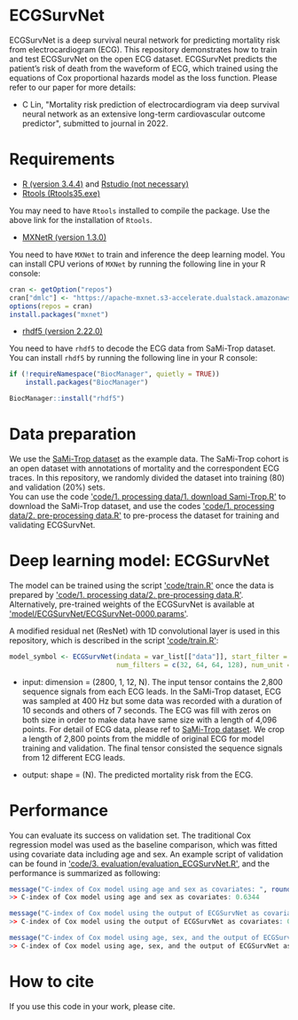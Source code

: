 # ECGSurvNet

ECGSurvNet is a deep survival neural network for predicting mortality risk from electrocardiogram (ECG). This repository demonstrates how to train and test ECGSurvNet on the open ECG dataset. ECGSurvNet predicts the patient’s risk of death from the waveform of ECG, which trained using the equations of Cox proportional hazards model as the loss function. Please refer to our paper for more details:<br>
  * C Lin, "Mortality risk prediction of electrocardiogram via deep survival neural network as an extensive long-term cardiovascular outcome predictor", submitted to journal in 2022.
  
  
# Requirements

  * [R (version 3.4.4)](https://www.r-project.org/) and [Rstudio (not necessary)](https://www.rstudio.com/)
  * [Rtools (Rtools35.exe)](https://cran.r-project.org/bin/windows/Rtools/history.html)
  
  You may need to have `Rtools` installed to compile the package. Use the above link for the installation of `Rtools`.

  * [MXNetR (version 1.3.0)](https://mxnet.apache.org/versions/1.3.1/install/index.html?platform=Windows&language=R&processor=CPU)
  
  You need to have `MXNet` to train and inference the deep learning model. You can install CPU verions of `MXNet` by running the following line in your R console:
  
  ```R
  cran <- getOption("repos")
  cran["dmlc"] <- "https://apache-mxnet.s3-accelerate.dualstack.amazonaws.com/R/CRAN/"
  options(repos = cran)
  install.packages("mxnet")
  ```

  * [rhdf5 (version 2.22.0)](https://bioconductor.org/packages/release/bioc/html/rhdf5.html)
  
  You need to have `rhdf5` to decode the ECG data from SaMi-Trop dataset. You can install `rhdf5` by running the following line in your R console:
  
  ```R
  if (!requireNamespace("BiocManager", quietly = TRUE))
      install.packages("BiocManager")
  
  BiocManager::install("rhdf5")  
  ```
  
  
# Data preparation
  
We use the [SaMi-Trop dataset](https://zenodo.org/record/4905618#.YdzpJ8lBxPY) as the example data. The SaMi-Trop cohort is an open dataset with annotations of mortality and the correspondent ECG traces. In this repository, we randomly divided the dataset into training (80) and validation (20%) sets.  
You can use the code ['code/1. processing data/1. download Sami-Trop.R'](https://github.com/Imshepherd/ECGSurvNet/blob/main/code/1.%20processing%20data/1.%20download%20Sami-Trop.R) to download the SaMi-Trop dataset, and use the codes ['code/1. processing data/2. pre-processing data.R'](https://github.com/Imshepherd/ECGSurvNet/blob/main/code/1.%20processing%20data/2.%20pre-processing%20data.R) to pre-process the dataset for training and validating ECGSurvNet.

  
# Deep learning model: ECGSurvNet

The model can be trained using the script ['code/train.R'](https://github.com/Imshepherd/ECGSurvNet/blob/main/code/train.R) once the data is prepared by ['code/1. processing data/2. pre-processing data.R'](https://github.com/Imshepherd/ECGSurvNet/blob/main/code/1.%20processing%20data/2.%20pre-processing%20data.R). Alternatively, pre-trained weights of the ECGSurvNet is available at ['model/ECGSurvNet/ECGSurvNet-0000.params'](https://github.com/Imshepherd/ECGSurvNet/blob/main/model/ECGSurvNet/ECGSurvNet-0000.params).  

A modified residual net (ResNet) with 1D convolutional layer is used in this repository, which is described in the script ['code/train.R'](https://github.com/Imshepherd/ECGSurvNet/blob/main/code/train.R): 

  ```R
  model_symbol <- ECGSurvNet(indata = var_list[["data"]], start_filter = 32, inverted_coef = 4,
                             num_filters = c(32, 64, 64, 128), num_unit = c(3, 3, 6, 4), end_filters = c(512))
  ```
  
  * input: dimension = (2800, 1, 12, N). The input tensor contains the 2,800 sequence signals from each ECG leads. In the SaMi-Trop dataset, ECG was sampled at 400 Hz but some data was recorded with a duration of 10 seconds and others of 7 seconds. The ECG was fill with zeros on both size in order to make data have same size with a length of 4,096 points. For detail of ECG data, please ref to [SaMi-Trop dataset](https://zenodo.org/record/4905618#.YdzpJ8lBxPY). We crop a length of 2,800 points from the middle of original ECG for model training and validation. The final tensor consisted the sequence signals from 12 different ECG leads.
  
  * output: shape = (N). The predicted mortality risk from the ECG.


# Performance

You can evaluate its success on validation set. The traditional Cox regression model was used as the baseline comparison, which was fitted using covariate data including age and sex. An example script of validation can be found in ['code/3.  evaluation/evaluation_ECGSurvNet.R'](https://github.com/Imshepherd/ECGSurvNet/blob/main/code/3.%20evaluation/evaluation_ECGSurvNet.R), and the performance is summarized as following:

  ```R
  message("C-index of Cox model using age and sex as covariates: ", round(cox_age_sex[["concordance"]][6], digits = 4))
  >> C-index of Cox model using age and sex as covariates: 0.6344
  
  message("C-index of Cox model using the output of ECGSurvNet as covariates: ", round(cox_ecg[["concordance"]][6], digits = 4))
  >> C-index of Cox model using the output of ECGSurvNet as covariates: 0.6553
  
  message("C-index of Cox model using age, sex, and the output of ECGSurvNet as covariates: ", round(cox_age_sex_ecg[["concordance"]][6], digits = 4))
  >> C-index of Cox model using age, sex, and the output of ECGSurvNet as covariates: 0.6754
  ```

# How to cite

If you use this code in your work, please cite.



